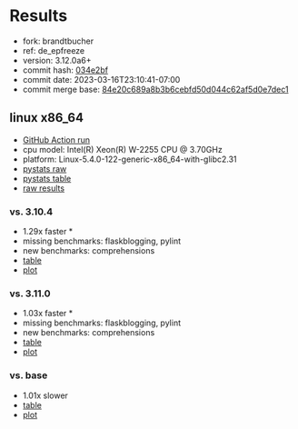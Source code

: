 # Results

- fork: brandtbucher
- ref: de_epfreeze
- version: 3.12.0a6+
- commit hash: [034e2bf](https://github.com/brandtbucher/cpython/commit/034e2bf)
- commit date: 2023-03-16T23:10:41-07:00
- commit merge base: [84e20c689a8b3b6cebfd50d044c62af5d0e7dec1](https://github.com/brandtbucher/cpython/commit/84e20c689a8b3b6cebfd50d044c62af5d0e7dec1)

## linux x86_64

- [GitHub Action run](https://github.com/faster-cpython/benchmarking/actions/runs/4444737803)
- cpu model: Intel(R) Xeon(R) W-2255 CPU @ 3.70GHz
- platform: Linux-5.4.0-122-generic-x86_64-with-glibc2.31
- [pystats raw](bm-20230316-linux-x86_64-brandtbucher-de_epfreeze-3.12.0a6%2B-034e2bf-pystats.json)
- [pystats table](bm-20230316-linux-x86_64-brandtbucher-de_epfreeze-3.12.0a6%2B-034e2bf-pystats.md)
- [raw results](bm-20230316-linux-x86_64-brandtbucher-de_epfreeze-3.12.0a6%2B-034e2bf.json)

### vs. 3.10.4

- 1.29x faster \*
- missing benchmarks: flaskblogging, pylint
- new benchmarks: comprehensions
- [table](bm-20230316-linux-x86_64-brandtbucher-de_epfreeze-3.12.0a6%2B-034e2bf-vs-3.10.4.md)
- [plot](bm-20230316-linux-x86_64-brandtbucher-de_epfreeze-3.12.0a6%2B-034e2bf-vs-3.10.4.png)

### vs. 3.11.0

- 1.03x faster \*
- missing benchmarks: flaskblogging, pylint
- new benchmarks: comprehensions
- [table](bm-20230316-linux-x86_64-brandtbucher-de_epfreeze-3.12.0a6%2B-034e2bf-vs-3.11.0.md)
- [plot](bm-20230316-linux-x86_64-brandtbucher-de_epfreeze-3.12.0a6%2B-034e2bf-vs-3.11.0.png)

### vs. base

- 1.01x slower
- [table](bm-20230316-linux-x86_64-brandtbucher-de_epfreeze-3.12.0a6%2B-034e2bf-vs-base.md)
- [plot](bm-20230316-linux-x86_64-brandtbucher-de_epfreeze-3.12.0a6%2B-034e2bf-vs-base.png)

